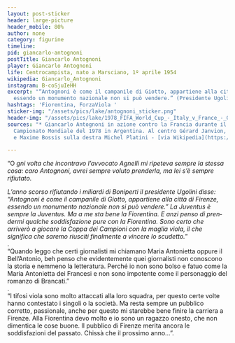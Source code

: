 ```yaml
---
layout: post-sticker
header: large-picture
header_mobile: 80%
author: none
category: figurine
timeline: 
pid: giancarlo-antognoni
postTitle: Giancarlo Antognoni
player: Giancarlo Antognoni
life: Centrocampista, nato a Marsciano, 1º aprile 1954
wikipedia: Giancarlo_Antognoni
instagram: B-coSjuIeHH
excerpt: "“Antognoni è co­me il campanile di Giotto, appar­tiene alla città di Firenze,
  essen­do un monumento nazionale non si può vendere.” (Presidente Ugolini)"
hashtags: 'Fiorentina, ForzaViola '
sticker-img: "/assets/pics/lake/antognoni_sticker.png"
header-img: "/assets/pics/lake/1978_FIFA_World_Cup_-_Italy_v_France_-_Giancarlo_Antognoni_shooting.jpg"
sources: "* Giancarlo Antognoni in azione contro la Francia durante il girone del
  Campionato Mondiale del 1978 in Argentina. Al centro Gérard Janvion, Jean-Marc Guillou
  e Maxime Bossis sulla destra Michel Platini - [via Wikipedia](https://commons.wikimedia.org/wiki/File:1978_FIFA_World_Cup_-_Italy_v_France_-_Giancarlo_Antognoni_shooting.jpg)"

---
```

“O _gni volta che incontravo l’avvocato Agnelli mi ripeteva sempre la stessa cosa: caro Antognoni, avrei sempre voluto prenderla, ma lei s’è sempre rifiutato._

_L’anno scorso rifiutando i mi­liardi di Boniperti il presidente Ugolini disse: “Antognoni è co­me il campanile di Giotto, appar­tiene alla città di Firenze, essen­do un monumento nazionale non si può vendere.” La Juventus è sempre la Juven­tus. Ma a me sta bene la Fiorentina. E anzi penso di pren­dermi qualche soddisfazione pu­re con la Fiorentina. Sono certo che arriverò a giocare la Coppa dei Campioni con la maglia vio­la, il che significa che saremo riusciti finalmente a vincere lo scudetto._”  
.  
“Quando leggo che certi giornalisti mi chiamano Maria Antonietta oppure il Bell’Antonio, beh penso che evidentemente quei gior­nalisti non conoscono la storia e nemmeno la letteratura. Perché io non sono bolso e fatuo come la Maria Antonietta dei Francesi e non sono impotente come il personaggio del romanzo di Brancati.”  
.  
“I tifosi viola sono molto attaccati alla loro squadra, per questo certe volte hanno contestato i singoli o la società. Ma resta sempre un pubblico corretto, passionale, anche per questo mi starebbe bene finire la carriera a Firenze. Alla Fiorentina devo molto e io sono un ragazzo onesto, che non dimentica le cose buone. Il pubblico di Firenze merita ancora le soddisfazioni del passato. Chissà che il prossimo anno…”.